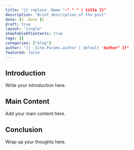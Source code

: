 ```yaml
---
title: "{{ replace .Name "-" " " | title }}"
description: "Brief description of the post"
date: {{ .Date }}
draft: true
layout: "single"
showTableOfContents: true
tags: []
categories: ["blog"]
author: "{{ .Site.Params.author | default "Author" }}"
featured: false
---
```


## Introduction

Write your introduction here.

## Main Content

Add your main content here.

## Conclusion

Wrap up your thoughts here.

